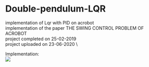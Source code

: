 # Double-pendulum-LQR
implementation of Lqr with PID on acrobot \
implementation of the paper THE SWING CONTROL PROBLEM OF ACROBOT\
project completed on 25-02-2019 \
project uploaded on 23-06-2020 \

Implementation:\
![](https://github.com/satyamgupta2708/Double-pendulum-LQR/blob/master/double_pendulum.gif)

